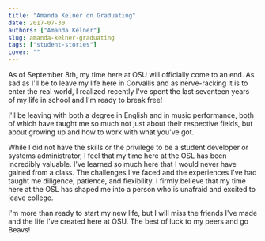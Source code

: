 ```yaml
---
title: "Amanda Kelner on Graduating"
date: 2017-07-30
authors: ["Amanda Kelner"]
slug: amanda-kelner-graduating
tags: ["student-stories"]
cover: ""
---
```


As of September 8th, my time here at OSU will officially come to an end. As sad as I'll be to leave my life here in
Corvallis and as nerve-racking it is to enter the real world, I realized recently I've spent the last seventeen years of
my life in school and I'm ready to break free!

I'll be leaving with both a degree in English and in music performance, both of which have taught me so much not just
about their respective fields, but about growing up and how to work with what you've got.

While I did not have the skills or the privilege to be a student developer or systems administrator, I feel that my time
here at the OSL has been incredibly valuable. I've learned so much here that I would never have gained from a class. The
challenges I've faced and the experiences I've had taught me diligence, patience, and flexibility. I firmly believe that
my time here at the OSL has shaped me into a person who is unafraid and excited to leave college.

I'm more than ready to start my new life, but I will miss the friends I've made and the life I've created here at OSU.
The best of luck to my peers and go Beavs!
